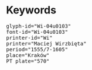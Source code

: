 # Keywords
<pre>
glyph-id="Wi-04u0103"
font-id="Wi-04u0103"
printer-id="Wi"
printer="Maciej Wirzbięta"
period="1555/7-1605"
place="Kraków"
PT plate="570"
</pre>
